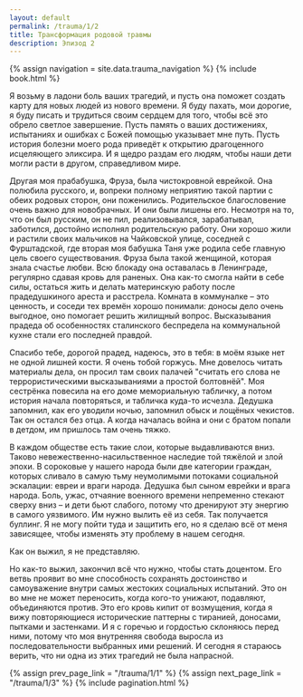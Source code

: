```yaml
---
layout: default
permalink: /trauma/1/2
title: Трансформация родовой травмы
description: Эпизод 2
---
```

{% assign navigation  = site.data.trauma_navigation %}
{% include book.html %}

Я возьму в ладони боль ваших трагедий, и пусть она поможет создать карту для новых людей из нового времени. Я буду пахать, мои дорогие, я буду писать и трудиться своим сердцем для того, чтобы всё это обрело светлое завершение. Пусть память о ваших достижениях, испытаниях и ошибках с Божей помощью указывает мне путь. Пусть история болезни моего рода приведёт к открытию драгоценного исцеляющего эликсира. И я щедро раздам его людям, чтобы наши дети могли расти в другом, справедливом мире.

Другая моя прабабушка, Фруза, была чистокровной еврейкой. Она полюбила русского, и, вопреки полному неприятию такой партии с обеих родовых сторон, они поженились. Родительское благословение очень важно для новобрачных. И они были лишены его. Несмотря на то, что он был русским, он не пил, реализовывался, зарабатывал, заботился, достойно исполнял родительскую работу. Они хорошо жили и растили своих мальчиков на Чайковской улице, соседней с Фурштадской, где вторая моя бабушка Таня уже родила себе главную цель своего существования. Фруза была такой женщиной, которая знала счастье любви. Всю блокаду она оставалась в Ленинграде, регулярно сдавая кровь для раненых. Она как-то смогла найти в себе силы, остаться жить и делать материнскую работу после прадедушкиного ареста и расстрела. Комната в коммуналке – это ценность, и соседи тех времён хорошо понимали: доносы дело очень выгодное, оно помогает решить жилищный вопрос. Высказывания прадеда об особенностях сталинского беспредела на коммунальной кухне стали его последней правдой.

Спасибо тебе, дорогой прадед, надеюсь, это в тебя: в моём языке нет не одной лишней кости. Я очень тобой горжусь. Мне довелось читать материалы дела, он просил там своих палачей "считать его слова не террористическими высказываниями а простой болтовнёй". Моя сестрёнка повесила на его доме мемориальную табличку, а потом история начала повторяться, и табличка куда-то исчезла. Дедушка запомнил, как его уводили ночью, запомнил обыск и лощёных чекистов. Так он остался без отца. А когда началась война и они с братом попали в детдом, им пришлось там очень тяжко.

В каждом обществе есть такие слои, которые выдавливаются вниз. Таково невежественно-насильственное наследие той тяжёлой и злой эпохи. В сороковые у нашего народа были две категории граждан, которых сливало в самую тьму неумолимыми потоками социальной эскалации: евреи и враги народа. Дедушка был сыном еврейки и врага народа. Боль, ужас, отчаяние военного времени непременно стекают сверху вниз – и дети бьют слабого, потому что дренируют эту энергию в самого уязвимого. Им нужно вылить её из себя. Так получается буллинг. Я не могу пойти туда и защитить его, но я сделаю всё от меня зависящее, чтобы изменять эту проблему в нашем сегодня.

Как он выжил, я не представляю.

Но как-то выжил, закончил всё что нужно, чтобы стать доцентом. Его ветвь проявит во мне способность сохранять достоинство и самоуважение внутри самых жестоких социальных испытаний. Это он во мне не может переносить, когда кого-то унижают, подавляют, объединяются против. Это его кровь кипит от возмущения, когда я вижу повторяющиеся исторические паттерны с тиранией, доносами, пытками и застенками. И я с горечью и гордостью склоняюсь перед ними, потому что моя внутренняя свобода выросла из последовательности выбранных ими решений.  И сегодня я стараюсь верить, что ни одна из этих трагедий не была напрасной.

{% assign prev_page_link = "/trauma/1/1" %}
{% assign next_page_link = "/trauma/1/3" %}
{% include pagination.html %}